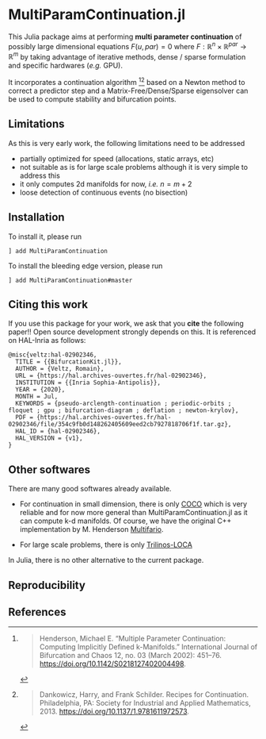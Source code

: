 # MultiParamContinuation.jl

This Julia package aims at performing **multi parameter continuation** of possibly large dimensional equations $F(u, par) = 0$ where $F:\mathbb R^n\times \mathbb R^{par}\to\mathbb R^m$ by taking advantage of iterative methods, dense / sparse formulation and specific hardwares (*e.g.* GPU).

It incorporates a continuation algorithm [^Henderson][^Dankowicz] based on a Newton method to correct a predictor step and a Matrix-Free/Dense/Sparse eigensolver can be used to compute stability and bifurcation points.

## Limitations

As this is very early work, the following limitations need to be addressed

- partially optimized for speed (allocations, static arrays, etc)
- not suitable as is for large scale problems although it is very simple to address this
- it only computes 2d manifolds for now, *i.e.* $n=m+2$
- loose detection of continuous events (no bisection)

## Installation

To install it, please run

`] add MultiParamContinuation`

To install the bleeding edge version, please run

`] add MultiParamContinuation#master`

## Citing this work
If you use this package for your work, we ask that you **cite** the following paper!! Open source development strongly depends on this. It is referenced on HAL-Inria as follows:

```
@misc{veltz:hal-02902346,
  TITLE = {{BifurcationKit.jl}},
  AUTHOR = {Veltz, Romain},
  URL = {https://hal.archives-ouvertes.fr/hal-02902346},
  INSTITUTION = {{Inria Sophia-Antipolis}},
  YEAR = {2020},
  MONTH = Jul,
  KEYWORDS = {pseudo-arclength-continuation ; periodic-orbits ; floquet ; gpu ; bifurcation-diagram ; deflation ; newton-krylov},
  PDF = {https://hal.archives-ouvertes.fr/hal-02902346/file/354c9fb0d148262405609eed2cb7927818706f1f.tar.gz},
  HAL_ID = {hal-02902346},
  HAL_VERSION = {v1},
}
```

## Other softwares

There are many good softwares already available.

- For continuation in small dimension, there is only [COCO](https://sourceforge.net/projects/cocotools/) which is very reliable and for now more general than MultiParamContinuation.jl as it can compute k-d manifolds. Of course, we have the original C++ implementation by M. Henderson [Multifario](https://multifario.sourceforge.io).

- For large scale problems, there is only [Trilinos-LOCA](https://trilinos.github.io/nox_and_loca.html)

In Julia, there is no other alternative to the current package.

## Reproducibility


## References

[^Henderson]:> Henderson, Michael E. “Multiple Parameter Continuation: Computing Implicitly Defined k-Manifolds.” International Journal of Bifurcation and Chaos 12, no. 03 (March 2002): 451–76. https://doi.org/10.1142/S0218127402004498.

[^Dankowicz]:> Dankowicz, Harry, and Frank Schilder. Recipes for Continuation. Philadelphia, PA: Society for Industrial and Applied Mathematics, 2013. https://doi.org/10.1137/1.9781611972573.
